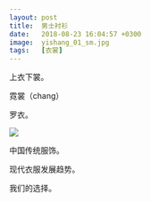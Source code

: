 ```yaml
---
layout: post
title:  男士衬衫
date:   2018-08-23 16:04:57 +0300
image:  yishang_01_sm.jpg
tags:   [衣裳]
---
```

上衣下裳。

霓裳（chang）

罗衣。

![]({{site.baseurl}}/img/04.jpg)

中国传统服饰。

现代衣服发展趋势。

我们的选择。
